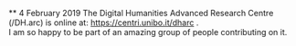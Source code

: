 ** 4 February 2019
The Digital Humanities Advanced Research Centre (/DH.arc) is online at: https://centri.unibo.it/dharc .  
I am so happy to be part of an amazing group of people contributing on it.

